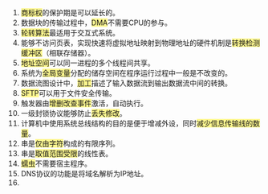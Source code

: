 1. <span style="background:#fff88f">商标权</span>的保护期是可以延长的。
2. 数据块的传输过程中，<span style="background:#fff88f">DMA</span>不需要CPU的参与。
3. <span style="background:#fff88f">轮转算法</span>最适用于交互式系统。
4. 能够不访问页表，实现快速将虚拟地址映射到物理地址的硬件机制是<span style="background:#fff88f">转换检测缓冲区</span>（相联存储器）。
5. <span style="background:#fff88f">地址空间</span>可以同一进程的多个线程间共享。
6. 系统为<span style="background:#fff88f">全局变量</span>分配的储存空间在程序运行过程中一般是不改变的。
7. 数据流图设计中，<span style="background:#fff88f">加工</span>描述了输入数据流到输出数据流中间的转换。
8. <span style="background:#fff88f">SFTP</span>可以用于文件安全传输。
9. 触发器由<span style="background:#fff88f">增删改查事件</span>激活，自动执行。
10. 一级封锁协议能够防止<span style="background:#fff88f">丢失修改</span>。
11. 计算机中使用系统总线结构的目的是便于增减外设，同时<span style="background:#fff88f">减少信息传输线的数量</span>。
12. 串是<span style="background:#fff88f">仅由字符</span>构成的有限序列。
13. 串是<span style="background:#fff88f">取值范围受限</span>的线性表。
14. <span style="background:#fff88f">蠕虫</span>不需要宿主程序。
15. DNS协议的功能是将域名解析为IP地址。
16. 

